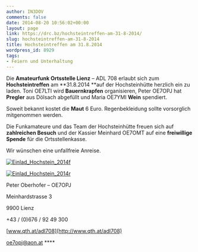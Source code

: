 ```yaml
---
author: IN3DOV
comments: false
date: 2014-08-20 10:56:02+00:00
layout: page
link: https://drc.bz/hochsteintreffen-am-31-8-2014/
slug: hochsteintreffen-am-31-8-2014
title: Hochsteintreffen am 31.8.2014
wordpress_id: 8929
tags:
- Feiern und Unterhaltung
---
```


Die **Amateurfunk Ortsstelle Lienz** – ADL 708 erlaubt sich zum **Hochsteintreffen** am **31.8.2014 **auf der Hochsteinhütte herzlich ein zu laden. Toni OE7LTI wird **Bauernkrapfen** organisieren, Peter OE7OPJ hat **Pregler** aus Dölsach abgefüllt und Maria OE7YMI **Wein** spendiert.




Soweit bekannt kostet die **Maut** 6 Euro. Regenbekleidung sollte vorsorglich mitgenommen werden.




Die Funkamateure und das Team der Hochsteinhütte freuen sich auf **zahlreichen Besuch** und der Kassier Meinhard OE7OMT auf eine **freiwillige Spende** für die Ortsstellenkasse.




Wir wünschen eine unfallfreie Anreise.


[![Einlad_Hochstein_2014f](https://drc.bz/wp-content/uploads/2014/08/Einlad_Hochstein_2014f-300x192.jpg)](https://drc.bz/wp-content/uploads/2014/08/Einlad_Hochstein_2014f.jpg)

[![Einlad_Hochstein_2014r](https://drc.bz/wp-content/uploads/2014/08/Einlad_Hochstein_2014r-300x192.jpg)](https://drc.bz/wp-content/uploads/2014/08/Einlad_Hochstein_2014r.jpg)

Peter Oberhofer – OE7OPJ

Meinhardstrasse 3

9900 Lienz

+43 / (0)676 / 92 49 300

[www.qth.at/adl708](http://www.qth.at/adl708)

[oe7opj@aon.at](mailto:oe7opj@aon.at) ****
